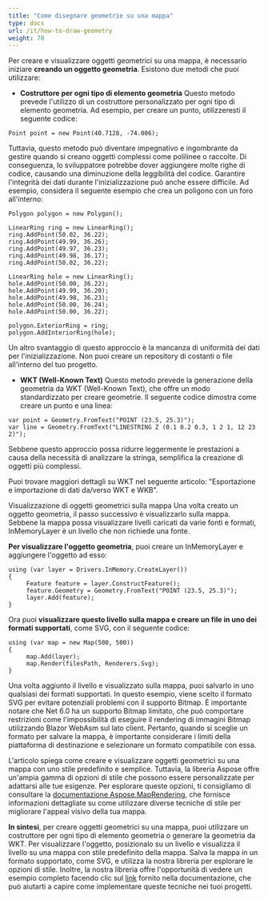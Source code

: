 ```yaml
---
title: "Come disegnare geometrie su una mappa"
type: docs
url: /it/how-to-draw-geometry
weight: 70
---
```


Per creare e visualizzare oggetti geometrici su una mappa, è necessario iniziare **creando un oggetto geometria**. Esistono due metodi che puoi utilizzare:

- **Costruttore per ogni tipo di elemento geometria**
Questo metodo prevede l'utilizzo di un costruttore personalizzato per ogni tipo di elemento geometria. Ad esempio, per creare un punto, utilizzeresti il seguente codice:

```
Point point = new Point(40.7128, -74.006);
```

Tuttavia, questo metodo può diventare impegnativo e ingombrante da gestire quando si creano oggetti complessi come polilinee o raccolte. Di conseguenza, lo sviluppatore potrebbe dover aggiungere molte righe di codice, causando una diminuzione della leggibilità del codice. Garantire l'integrità dei dati durante l'inizializzazione può anche essere difficile. Ad esempio, considera il seguente esempio che crea un poligono con un foro all'interno:

```
Polygon polygon = new Polygon();

LinearRing ring = new LinearRing();
ring.AddPoint(50.02, 36.22);
ring.AddPoint(49.99, 36.26);
ring.AddPoint(49.97, 36.23);
ring.AddPoint(49.98, 36.17);
ring.AddPoint(50.02, 36.22);

LinearRing hole = new LinearRing();
hole.AddPoint(50.00, 36.22);
hole.AddPoint(49.99, 36.20);
hole.AddPoint(49.98, 36.23);
hole.AddPoint(50.00, 36.24);
hole.AddPoint(50.00, 36.22);

polygon.ExteriorRing = ring;
polygon.AddInteriorRing(hole);
```

Un altro svantaggio di questo approccio è la mancanza di uniformità dei dati per l'inizializzazione. Non puoi creare un repository di costanti o file all'interno del tuo progetto.

- **WKT (Well-Known Text)**
Questo metodo prevede la generazione della geometria da WKT (Well-Known Text), che offre un modo standardizzato per creare geometrie. Il seguente codice dimostra come creare un punto e una linea:

```
var point = Geometry.FromText("POINT (23.5, 25.3)");
var line = Geometry.FromText("LINESTRING Z (0.1 0.2 0.3, 1 2 1, 12 23 2)");
```

Sebbene questo approccio possa ridurre leggermente le prestazioni a causa della necessità di analizzare la stringa, semplifica la creazione di oggetti più complessi.

Puoi trovare maggiori dettagli su WKT nel seguente articolo: "Esportazione e importazione di dati da/verso WKT e WKB".

Visualizzazione di oggetti geometrici sulla mappa
Una volta creato un oggetto geometria, il passo successivo è visualizzarlo sulla mappa. Sebbene la mappa possa visualizzare livelli caricati da varie fonti e formati, InMemoryLayer è un livello che non richiede una fonte.

**Per visualizzare l'oggetto geometria**, puoi creare un InMemoryLayer e aggiungere l'oggetto ad esso:

```
using (var layer = Drivers.InMemory.CreateLayer())
{
     Feature feature = layer.ConstructFeature();
     feature.Geometry = Geometry.FromText("POINT (23.5, 25.3)");
     layer.Add(feature);
}
```

Ora puoi **visualizzare questo livello sulla mappa e creare un file in uno dei formati supportati**, come SVG, con il seguente codice:

```
using (var map = new Map(500, 500))
{
     map.Add(layer);
     map.Render(filesPath, Renderers.Svg);
}
```

Una volta aggiunto il livello e visualizzato sulla mappa, puoi salvarlo in uno qualsiasi dei formati supportati. In questo esempio, viene scelto il formato SVG per evitare potenziali problemi con il supporto Bitmap. È importante notare che Net 6.0 ha un supporto Bitmap limitato, che può comportare restrizioni come l'impossibilità di eseguire il rendering di immagini Bitmap utilizzando Blazor WebAsm sul lato client. Pertanto, quando si sceglie un formato per salvare la mappa, è importante considerare i limiti della piattaforma di destinazione e selezionare un formato compatibile con essa.

L'articolo spiega come creare e visualizzare oggetti geometrici su una mappa con uno stile predefinito e semplice. Tuttavia, la libreria Aspose offre un'ampia gamma di opzioni di stile che possono essere personalizzate per adattarsi alle tue esigenze. Per esplorare queste opzioni, ti consigliamo di consultare la [documentazione Aspose.MapRendering](https://docs.aspose.com/gis/net/map-rendering/), che fornisce informazioni dettagliate su come utilizzare diverse tecniche di stile per migliorare l'appeal visivo della tua mappa.

**In sintesi**, per creare oggetti geometrici su una mappa, puoi utilizzare un costruttore per ogni tipo di elemento geometria o generare la geometria da WKT. Per visualizzare l'oggetto, posizionalo su un livello e visualizza il livello su una mappa con stile predefinito della mappa. Salva la mappa in un formato supportato, come SVG, e utilizza la nostra libreria per esplorare le opzioni di stile. Inoltre, la nostra libreria offre l'opportunità di vedere un esempio completo facendo clic sul [link](https://github.com/aspose-gis/Aspose.GIS-for-.NET/tree/master/Showcases/Geo.Geometry.Viewer) fornito nella documentazione, che può aiutarti a capire come implementare queste tecniche nei tuoi progetti.
